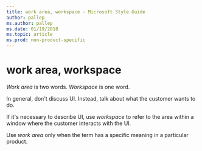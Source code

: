 ```yaml
---
title: work area, workspace - Microsoft Style Guide
author: pallep
ms.author: pallep
ms.date: 01/19/2018
ms.topic: article
ms.prod: non-product-specific
---
```


# work area, workspace

*Work area* is two words. *Workspace* is one word.

In general, don't discuss UI. Instead, talk about what the customer wants to do.

If it's necessary to describe UI, use *workspace* to refer to the area within a window where the customer interacts with the UI.

Use *work area* only when the term has a specific meaning in a particular product. 

